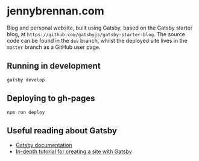 # jennybrennan.com

Blog and personal website, built using Gatsby, based on the Gatsby starter blog, at `https://github.com/gatsbyjs/gatsby-starter-blog`. The source code can be found in the `dev` branch, whilst the deployed site lives in the `master` branch as a GitHub user page.

## Running in development
`gatsby develop`

## Deploying to gh-pages
`npm run deploy`

## Useful reading about Gatsby

- [Gatsby documentation](https://www.gatsbyjs.org/docs/)
- [In-depth tutorial for creating a site with Gatsby](https://www.gatsbyjs.org/tutorial/)